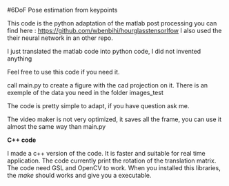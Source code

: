 #6DoF Pose estimation from keypoints

This code is the python adaptation of the matlab post processing you can find here : https://github.com/wbenbihi/hourglasstensorlfow
I also used the their neural network in an other repo.

I just translated the matlab code into python code, I did not invented anything
 
Feel free to use this code if you need it.

call main.py to create a figure with the cad projection on it. There is an exemple of the data you need in the folder images_test

The code is pretty simple to adapt, if you have question ask me.

The video maker is not very optimized, it saves all the frame, you can use it almost the same way than main.py


**C++ code**

I made a c++ version of the code. It is faster and suitable for real time application. The code currently print the rotation of the translation matrix.
The code need GSL and OpenCV to work. When you installed this libraries, the *make* should works and give you a executable.  